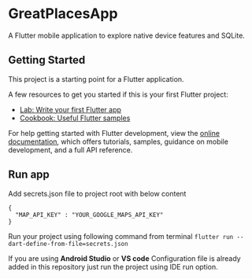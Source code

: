 # GreatPlacesApp

A Flutter mobile application to explore native device features and SQLite.

## Getting Started

This project is a starting point for a Flutter application.

A few resources to get you started if this is your first Flutter project:

- [Lab: Write your first Flutter app](https://docs.flutter.dev/get-started/codelab)
- [Cookbook: Useful Flutter samples](https://docs.flutter.dev/cookbook)

For help getting started with Flutter development, view the
[online documentation](https://docs.flutter.dev/), which offers tutorials,
samples, guidance on mobile development, and a full API reference.

## Run app

Add secrets.json file to project root with below content

```
{  
  "MAP_API_KEY" : "YOUR_GOOGLE_MAPS_API_KEY"  
}
```

Run your project using following command from terminal
`flutter run --dart-define-from-file=secrets.json`

If you are using **Android Studio** or **VS code** 
Configuration file is already added in this repository just run the project using IDE run option.